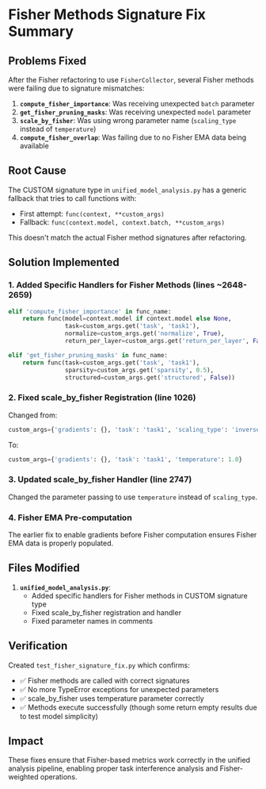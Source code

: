 # Fisher Methods Signature Fix Summary

## Problems Fixed

After the Fisher refactoring to use `FisherCollector`, several Fisher methods were failing due to signature mismatches:

1. **`compute_fisher_importance`**: Was receiving unexpected `batch` parameter
2. **`get_fisher_pruning_masks`**: Was receiving unexpected `model` parameter
3. **`scale_by_fisher`**: Was using wrong parameter name (`scaling_type` instead of `temperature`)
4. **`compute_fisher_overlap`**: Was failing due to no Fisher EMA data being available

## Root Cause

The CUSTOM signature type in `unified_model_analysis.py` has a generic fallback that tries to call functions with:
- First attempt: `func(context, **custom_args)`
- Fallback: `func(context.model, context.batch, **custom_args)`

This doesn't match the actual Fisher method signatures after refactoring.

## Solution Implemented

### 1. Added Specific Handlers for Fisher Methods (lines ~2648-2659)

```python
elif 'compute_fisher_importance' in func_name:
    return func(model=context.model if context.model else None,
                task=custom_args.get('task', 'task1'),
                normalize=custom_args.get('normalize', True),
                return_per_layer=custom_args.get('return_per_layer', False))

elif 'get_fisher_pruning_masks' in func_name:
    return func(task=custom_args.get('task', 'task1'),
                sparsity=custom_args.get('sparsity', 0.5),
                structured=custom_args.get('structured', False))
```

### 2. Fixed scale_by_fisher Registration (line 1026)

Changed from:
```python
custom_args={'gradients': {}, 'task': 'task1', 'scaling_type': 'inverse'}
```

To:
```python
custom_args={'gradients': {}, 'task': 'task1', 'temperature': 1.0}
```

### 3. Updated scale_by_fisher Handler (line 2747)

Changed the parameter passing to use `temperature` instead of `scaling_type`.

### 4. Fisher EMA Pre-computation

The earlier fix to enable gradients before Fisher computation ensures Fisher EMA data is properly populated.

## Files Modified

1. **`unified_model_analysis.py`**:
   - Added specific handlers for Fisher methods in CUSTOM signature type
   - Fixed scale_by_fisher registration and handler
   - Fixed parameter names in comments

## Verification

Created `test_fisher_signature_fix.py` which confirms:
- ✅ Fisher methods are called with correct signatures
- ✅ No more TypeError exceptions for unexpected parameters
- ✅ scale_by_fisher uses temperature parameter correctly
- ✅ Methods execute successfully (though some return empty results due to test model simplicity)

## Impact

These fixes ensure that Fisher-based metrics work correctly in the unified analysis pipeline, enabling proper task interference analysis and Fisher-weighted operations.